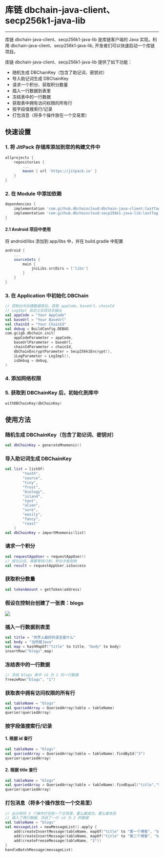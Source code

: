 # 库链 dbchain-java-client、secp256k1-java-lib

---

库链 dbchain-java-client、secp256k1-java-lib 是库链客户端的 Java 实现。利用 dbchain-java-client、secp256k1-java-lib, 开发者们可以快速启动一个库链项目。

库链 dbchain-java-client、secp256k1-java-lib 提供了如下功能：

- 随机生成 DBChainKey（包含了助记词、密钥对）
- 导入助记词生成 DBChainKey
- 请求一个积分、获取积分数量
- 插入一行数据到表里
- 冻结表中的一行数据
- 获取表中拥有访问权限的所有行
- 按字段值搜索行/记录
- 打包消息（将多个操作放在一个交易里）

## 快速设置

### 1. 将 JitPack 存储库添加到您的构建文件中
```groovy
allprojects {
    repositories {
        ...
        maven { url 'https://jitpack.io' }
    }
}
```
### 2. 在 Module 中添加依赖
```groovy
dependencies {
    implementation 'com.github.dbchaincloud:dbchain-java-client:lastTag'
    implementation 'com.github.dbchaincloud:secp256k1-java-lib:lastTag'
}
```
#### 2.1 Android 项目中使用
将 android/libs 添加到 app/libs 中，并在 build.gradle 中配置
```groovy
android {
    ...
    sourceSets {
        main {
            jniLibs.srcDirs = ['libs']
        }
    }
}
```
### 3. 在 Application 中初始化 DBChain
```kotlin
// 控制台中创建数据库后，获取 appCode、baseUrl、chainId
// LogImpl 自定义实现日志输出
val appCode = "Your AppCode"
val baseUrl = "Your BaseUrl"
val chainId = "Your ChainId"
val debug = BuildConfig.DEBUG
com.gcigb.dbchain.init(
    appCodeParameter = appCode,
    baseUrlParameter = baseUrl,
    chainIdParameter = chainId,
    dbChainEncryptParameter = Secp256k1Encrypt(),
    iLogParameter = LogImpl(),
    isDebug = debug,
)
```
### 4. 添加网络权限  

### 5. 获取到 DBChainKey 后，初始化到库中
```kotlin
withDBChainKey(dbChainKey)
```

## 使用方法

### 随机生成 DBChainKey（包含了助记词、密钥对）
```kotlin
val dbChainKey = generateMnemonic()
```

### 导入助记词生成 DBChainKey
```kotlin
val list = listOf(
        "tooth",
        "source",
        "tiny",
        "frost",
        "biology",
        "island",
        "tent",
        "alien",
        "sure",
        "easily",
        "fancy",
        "roast"
    )
val dbChainKey = importMnemonic(list)
```

### 请求一个积分
```kotlin
val requestAppUser = requestAppUser()
// 成功之后，需要等待几秒，积分才能到账
val result = requestAppUser.isSuccess
```

### 获取积分数量
```kotlin
val tokenAmount = getToken(address)
```

### 假设在控制台创建了一张表：blogs
<img src="./img/table_blogs.png"> 

### 插入一行数据到表里
```kotlin
val title = "世界上最好的语言是什么"
val body = "当然是Java"
val map = hashMapOf("title" to title, "body" to body)
insertRow("blogs",map)
```

### 冻结表中的一行数据
```kotlin
// 冻结 blogs 表中 id 为 1 的一行数据
freezeRow("blogs", "1")
```

### 获取表中拥有访问权限的所有行
```kotlin
val tableName = "blogs"
val queriedArray = QueriedArray(table = tableName)
querier(queriedArray)
```

### 按字段值搜索行/记录
#### 1. 根据 id 查行
```kotlin
val tableName = "blogs"
val queriedArray = QueriedArray(table = tableName).findById("3")
querier(queriedArray)
```
#### 2. 根据 title 查行
```kotlin
val tableName = "blogs"
val queriedArray = QueriedArray(table = tableName).findEqual("title","世界上最好的语言是什么")
querier(queriedArray)
```

### 打包消息（将多个操作放在一个交易里）
```kotlin
// 此示例将 3 个操作打包到一个交易里，要么都成功，要么都失败
// 插入了两行数据，冻结了一行 id 为 2 的数据
val tableName = "blogs"
val messageList = newMessageList().apply {
    add(createInsertMessage(tableName, mapOf("title" to "第一个博客", "body" to "第一个博客正文")))
    add(createInsertMessage(tableName, mapOf("title" to "第二个博客", "body" to "第二个博客正文")))
    add(createFreezeMessage(tableName, "2"))
}
handleBatchMessage(messageList)
```
